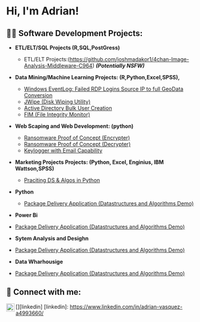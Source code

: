 
<h1>Hi, I'm Adrian! 

<h2>👨‍💻 Software Development Projects:</h2>

- <b>ETL/ELT/SQL Projects (R,SQL,PostGress)</b>
  -  ETL/ELT Projects:(https://github.com/joshmadakor1/4chan-Image-Analysis-Middleware-C964) <b><i>(Potentially NSFW)</b></i>
- <b>Data Mining/Machine Learning Projects: (R,Python,Excel,SPSS),</b>
  - [Windows EventLog: Failed RDP Logins Source IP to full GeoData Conversion](https://github.com/joshmadakor1/Sentinel-Lab)
  - [JWipe (Disk Wiping Utility)](https://github.com/joshmadakor1/Jwipe.PowerShell)
  - [Active Directory Bulk User Creation](https://github.com/joshmadakor1/AD_PS)
  - [FIM (File Integrity Monitor)](https://github.com/joshmadakor1/PowerShell-Integrity-FIM)
- <b>Web Scaping and Web Development: (python)</b>
  - [Ransomware Proof of Concept (Encrypter)](https://github.com/joshmadakor1/EncrypterPOC)
  - [Ransomware Proof of Concept (Decrypter)](https://github.com/joshmadakor1/DecrypterPOC)
  - [Keylogger with Email Capability](https://github.com/joshmadakor1/Key-Logger-With-Email)

- <b>Marketing Projects Projects: (Python, Excel, Enginius, IBM Wattson,SPSS)</b>
  - [Praciting DS & Algos in Python](https://github.com/joshmadakor1/Algorithms-Practice)
- <b>Python</b>
  - [Package Delivery Application (Datastructures and Algorithms Demo)](https://github.com/joshmadakor1/Package-Delivery-Pathfinding-Algorithm)
 - <b>Power Bi</b>
  - [Package Delivery Application (Datastructures and Algorithms Demo)](https://github.com/joshmadakor1/Package-Delivery-Pathfinding-Algorithm) 
 - <b>Sytem Analysis and Desighn</b>
  - [Package Delivery Application (Datastructures and Algorithms Demo)](https://github.com/joshmadakor1/Package-Delivery-Pathfinding-Algorithm)
 - <b>Data Wharhousige</b>
  - [Package Delivery Application (Datastructures and Algorithms Demo)](https://github.com/joshmadakor1/Package-Delivery-Pathfinding-Algorithm)





<h2> 🤳 Connect with me:</h2>

[<img align="left" alt="JoshMadakor | LinkedIn" width="22px" src="https://cdn.jsdelivr.net/npm/simple-icons@v3/icons/linkedin.svg" />][linkedin]
[linkedin]: https://www.linkedin.com/in/adrian-vasquez-a4993660/





